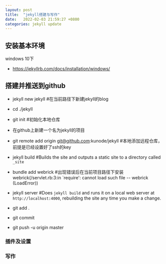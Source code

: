 ```yaml
---
layout: post
title:  "jekyll搭建与写作"
date:   2022-02-03 21:59:27 +0800
categories: jekyll update
---
```


## 安装基本环境
windows 10下
* https://jekyllrb.com/docs/installation/windows/

## 搭建并推送到github
* jekyll new jekyll     #在当前路径下新建jekyll的blog
* cd ./jekyll
* git init       #初始化本地仓库
* 在github上新建一个名为jekyll的项目
* git remote add origin git@github.com:kunode/jekyll      #本地添加远程仓库，前提是已经设置好了ssh的key 
* jekyll build    #Builds the site and outputs a static site to a directory called `_site`
* bundle add webrick #出现错误后在当前项目路径下安装webrick(/servlet.rb:3:in `require': cannot load such file -- webrick (LoadError))
* jekyll server  #Does `jekyll build` and runs it on a local web server at `http://localhost:4000`, rebuilding the site any time you make a change.

* git add .
* git commit
* git push -u origin master

### 插件及设置


### 写作



